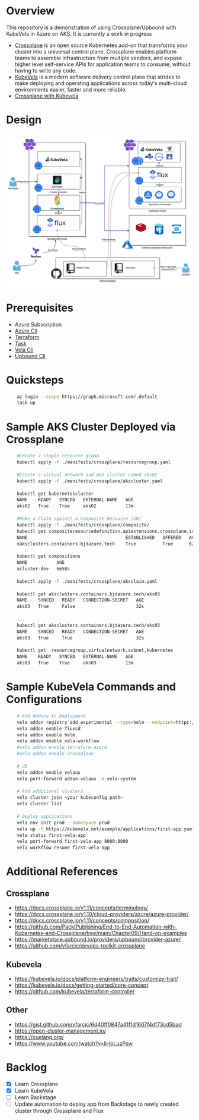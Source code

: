 # Overview

This repository is a demonstration of using Crossplane/Upbound with KubeVela in Azure on AKS. It is currently a work in progress

* [Crossplane](https://www.crossplane.io/) is an open source Kubernetes add-on that transforms your cluster into a universal control plane. Crossplane enables platform teams to assemble infrastructure from multiple vendors, and expose higher level self-service APIs for application teams to consume, without having to write any code.
* [KubeVela](https://kubevela.io/docs/) is a modern software delivery control plane that strides to make deploying and operating applications across today's multi-cloud environments easier, faster and more reliable.  
* [Crossplane with Kubevela](https://kubevela.io/docs/platform-engineers/crossplane/)

# Design
![overview](./assets/backstage-crossplane.png)
---

# Prerequisites 
* Azure Subscription
* [Azure Cli](https://github.com/briandenicola/tooling/blob/main/azure-cli.sh)
* [Terraform](https://github.com/briandenicola/tooling/blob/main/terraform.sh)
* [Task](https://github.com/briandenicola/tooling/blob/main/task.sh)
* [Vela Cli](https://github.com/briandenicola/tooling/blob/main/kubevela.sh)
* [Upbound Cli](https://github.com/briandenicola/tooling/blob/main/upbound.sh)

# Quicksteps
```bash
    az login --scope https://graph.microsoft.com/.default
    task up
```

# Sample AKS Cluster Deployed via Crossplane
```bash
    #Create a simple resource group
    kubectl apply -f ./manifests/crossplane/resourcegroup.yaml

    #Create a virtual network and AKS cluster named aks02
    kubectl apply -f ./manifests/crossplane/akscluster.yaml

    kubectl get kubernetescluster
    NAME    READY   SYNCED   EXTERNAL-NAME   AGE
    aks02   True    True     aks02           13m

    #Make a Claim against a Composite Resource (XR)
    kubectl apply -f ./manifests/crossplane/composite/
    kubectl get compositeresourcedefinition.apiextensions.crossplane.io xclusters.aks.bjdazure.tech
    NAME                                     ESTABLISHED   OFFERED   AGE
    xaksclusters.containers.bjdazure.tech    True          True      62s

    kubectl get compositions
    NAME           AGE
    xcluster-dev   6m50s

    kubectl apply -f ./manifests/crossplane/aksclaim.yaml

    kubectl get aksclusters.containers.bjdazure.tech/aks03
    NAME    SYNCED   READY   CONNECTION-SECRET   AGE
    aks03   True     False                       32s

    ...
    kubectl get aksclusters.containers.bjdazure.tech/aks03
    NAME    SYNCED   READY   CONNECTION-SECRET   AGE
    aks03   True     True                        32s

    kubectl get  resourcegroup,virtualnetwork,subnet,kubernetes
    NAME    READY   SYNCED   EXTERNAL-NAME   AGE
    aks03   True    True     aks03           13m
```


# Sample KubeVela Commands and Configurations
``` bash
    # Add Addons to Deployment
    vela addon registry add experimental --type=helm --endpoint=https://addons.kubevela.net/experimental/
    vela addon enable fluxcd
    vela addon enable helm
    vela addon enable vela-workflow
    #vela addon enable terraform-azure
    #vela addon enable crossplane

    # UI 
    vela addon enable velaux
    vela port-forward addon-velaux -n vela-system

    # Add additional clusters
    vela cluster join <your kubeconfig path>
    vela cluster list

    # Deploy applications 
    vela env init prod --namespace prod
    vela up -f https://kubevela.net/example/applications/first-app.yaml
    vela status first-vela-app
    vela port-forward first-vela-app 8000:8000
    vela workflow resume first-vela-app
```

# Additional References
## Crossplane
* https://docs.crossplane.io/v1.11/concepts/terminology/
* https://docs.crossplane.io/v1.10/cloud-providers/azure/azure-provider/
* https://docs.crossplane.io/v1.11/concepts/composition/
* https://github.com/PacktPublishing/End-to-End-Automation-with-Kubernetes-and-Crossplane/tree/main/Chapter09/Hand-on-examples
* https://marketplace.upbound.io/providers/upbound/provider-azure/
* https://github.com/vfarcic/devops-toolkit-crossplane
## Kubevela
* https://kubevela.io/docs/platform-engineers/traits/customize-trait/
* https://kubevela.io/docs/getting-started/core-concept
* https://github.com/kubevela/terraform-controller
## Other
* https://gist.github.com/vfarcic/6d40ff0847a41f1d1607f4df73cd5bad
* https://open-cluster-management.io/
* https://cuelang.org/
* https://www.youtube.com/watch?v=Ii-lpLuzPxw

# Backlog
- [X] Learn Crossplane
- [X] Learn KubeVela
- [ ] Learn Backstage
- [ ] Update automation to deploy app from Backstage to newly created cluster through Crossplane and Flux
